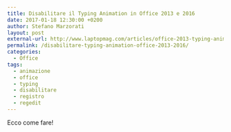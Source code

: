 ```yaml
---
title: Disabilitare il Typing Animation in Office 2013 e 2016
date: 2017-01-18 12:30:00 +0200
author: Stefano Marzorati
layout: post
external-url: http://www.laptopmag.com/articles/office-2013-typing-animation-disable
permalink: /disabilitare-typing-animation-office-2013-2016/
categories:
  - Office
tags:
  - animazione
  - office
  - typing
  - disabilitare
  - registro
  - regedit
---
```

Ecco come fare!   
